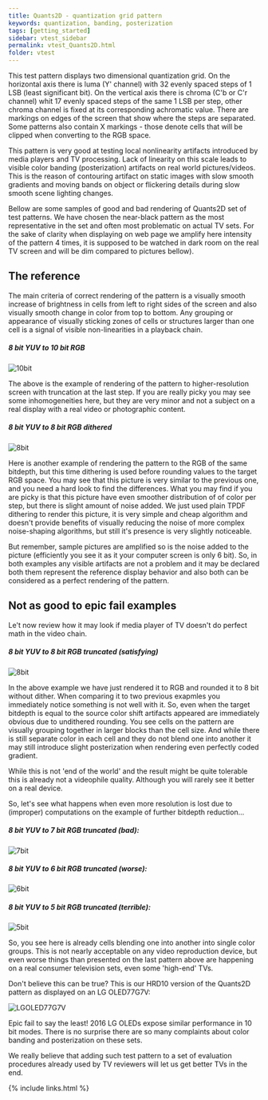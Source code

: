 ```yaml
---
title: Quants2D - quantization grid pattern
keywords: quantization, banding, posterization
tags: [getting_started]
sidebar: vtest_sidebar
permalink: vtest_Quants2D.html
folder: vtest
---
```


This test pattern displays two dimensional quantization grid.
On the horizontal axis there is luma (Y' channel) with 32 evenly spaced
steps of 1 LSB (least significant bit).
On the vertical axis there is chroma (C'b or C'r channel) whit 17 evenly
spaced steps of the same 1 LSB per step, other chroma channel is fixed
at its corresponding achromatic value.
There are markings on edges of the screen that show where the steps are
separated.
Some patterns also contain X markings - those denote cells that will be
clipped when converting to the RGB space.

This pattern is very good at testing local nonlinearity artifacts
introduced by media players and TV processing. Lack of linearity on this
scale leads to visible color banding (posterization) artifacts on real
world pictures/videos.
This is the reason of contouring artifact on static images with slow
smooth gradients and moving bands on object or flickering details during
slow smooth scene lighting changes.

Bellow are some samples of good and bad rendering of Quants2D set of
test patterns.
We have chosen the near-black pattern as the most representative in the
set and often most problematic on actual TV sets. For the sake of
clarity when displaying on web page we amplify here intensity of the
pattern 4 times, it is supposed to be watched in dark room on the real
TV screen and will be dim compared to pictures bellow).

## The reference

The main criteria of correct rendering of the pattern is a visually
smooth increase of brightness in cells from left to right sides of the
screen and also visually smooth change in color from top to bottom.
Any grouping or appearance of visually sticking zones of cells or
structures larger than one cell is a signal of visible non-linearities
in a playback chain.

##### 8 bit YUV to 10 bit RGB
![10bit](images/vtest/Quants.png)

The above is the example of rendering of the pattern to
higher-resolution screen with truncation at the last step.
If you are really picky you may see some inhomogeneities here, but they
are very minor and not a subject on a real display with a real
video or photographic content.

##### 8 bit YUV to 8 bit RGB dithered
![8bit](images/vtest/Quants8tpdf.png)

Here is another example of rendering the pattern to the RGB of the
same bitdepth, but this time dithering is used before rounding values
to the target RGB space. You may see that this picture is very similar
to the previous one, and you need a hard look to find the differences.
What you may find if you are picky is that this picture have even
smoother distribution of of color per step, but there is slight amount
of noise added.
We just used plain TPDF dithering to render this picture, it is very
simple and cheap algorithm and doesn't provide benefits of visually
reducing the noise of more complex noise-shaping algorithms, but still
it's presence is very slightly noticeable.

But remember, sample pictures are amplified so is the noise added to
the picture (efficiently you see it as it your computer screen is only
6 bit). So, in both examples any visible artifacts are not a problem
and it may be declared both them represent the reference display
behavior and also both can be considered as a perfect rendering of the
pattern.

## Not as good to epic fail examples

Le't now review how it may look if media player of TV doesn't do
perfect math in the video chain.

##### 8 bit YUV to 8 bit RGB truncated (satisfying)
![8bit](images/vtest/Quants8bit.png)

In the above example we have just rendered it to RGB and rounded it
to 8 bit without dither.
When comparing it to two previous exapmles you immediately notice
something is not well with it.
So, even when the target bitdepth is equal to the source color shift
artifacts appeared are immediately obvious due to undithered rounding.
You see cells on the pattern are visually grouping together in larger
blocks than the cell size.
And while there is still separate color in each cell and they do not
blend one into another it may still introduce slight posterization
when rendering even perfectly coded gradient.

While this is not 'end of the world' and the result might be
quite tolerable this is already not a videophile quality. Although
you will rarely see it better on a real device.

So, let's see what happens when even more resolution is lost due to
(improper) computations on the example of further bitdepth reduction...

##### 8 bit YUV to 7 bit RGB truncated (bad):
![7bit](images/vtest/Quants7bit.png)

##### 8 bit YUV to 6 bit RGB truncated (worse):
![6bit](images/vtest/Quants6bit.png)

##### 8 bit YUV to 5 bit RGB truncated (terrible):
![5bit](images/vtest/Quants5bit.png)

So, you see here is already cells blending one into another into single
color groups.
This is not nearly acceptable on any video reproduction device, but
even worse things than presented on the last pattern above are
happening on a real consumer television sets, even some 'high-end' TVs.

Don't believe this can be true?
This is our HRD10 version of the Quants2D pattern as displayed on
an LG OLED77G7V:

![LGOLED77G7V](images/vtest/QuantsLGOLED77G7V.jpg)

Epic fail to say the least! 2016 LG OLEDs expose similar performance
in 10 bit modes.
There is no surprise there are so many complaints about color banding
and posterization on these sets.

We really believe that adding such test pattern to a set of evaluation
procedures already used by TV reviewers will let us get better TVs in
the end.

{% include links.html %}
